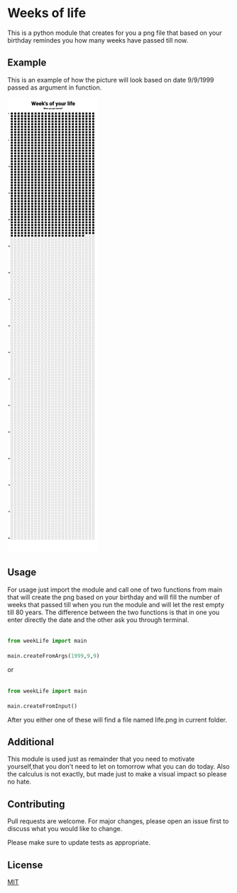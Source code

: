 # Weeks of life
 
 This is a python module that creates for you a png file that based on your birthday remindes you how many weeks have passed till now.

 ## Example

 This is an example of how the picture will look based on date 9/9/1999 passed as argument in function.

 ![Life in weeks](life.png)

 ## Usage

For usage just import the module and call one of two functions from main that will create the png based on your birthday and will fill the number of weeks that passed till when you run the module and will let the rest empty till 80 years. The difference between the two functions is that in one you enter directly the date and the other ask you through
terminal.
```python

from weekLife import main

main.createFromArgs(1999,9,9)

```
or

```python

from weekLife import main

main.createFromInput()

```

After you either one of these will find a file named life.png in current folder.

## Additional

This module is used just as remainder that you need to motivate yourself,that you don't need to let on tomorrow what you can do today. Also the calculus is not exactly, but made just to make a visual impact so please no hate.

## Contributing
Pull requests are welcome. For major changes, please open an issue first to discuss what you would like to change.

Please make sure to update tests as appropriate.

## License
[MIT](https://choosealicense.com/licenses/mit/)



